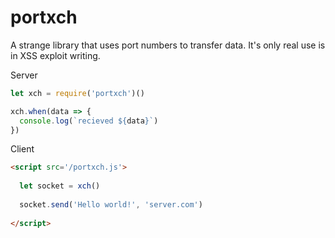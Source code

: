 # portxch

A strange library that uses port numbers to transfer data. It's only real use is in XSS exploit writing.


Server

```js
let xch = require('portxch')()

xch.when(data => {
  console.log(`recieved ${data}`)
})
```


Client

```html
<script src='/portxch.js'>
  
  let socket = xch()
  
  socket.send('Hello world!', 'server.com')
  
</script>
```
